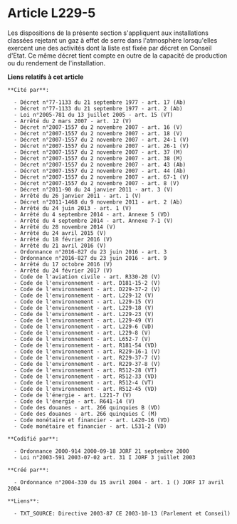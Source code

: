 # Article L229-5

Les dispositions de la présente section s'appliquent aux installations classées rejetant un gaz à effet de serre dans
l'atmosphère lorsqu'elles exercent une des activités dont la liste est fixée par décret en Conseil d'Etat. Ce même décret
tient compte en outre de la capacité de production ou du rendement de l'installation.

**Liens relatifs à cet article**

	**Cité par**:

	  - Décret n°77-1133 du 21 septembre 1977 - art. 17 (Ab)
	  - Décret n°77-1133 du 21 septembre 1977 - art. 2 (Ab)
	  - Loi n°2005-781 du 13 juillet 2005 - art. 15 (VT)
	  - Arrêté du 2 mars 2007 - art. 12 (V)
	  - Décret n°2007-1557 du 2 novembre 2007 - art. 16 (V)
	  - Décret n°2007-1557 du 2 novembre 2007 - art. 18 (V)
	  - Décret n°2007-1557 du 2 novembre 2007 - art. 24-1 (V)
	  - Décret n°2007-1557 du 2 novembre 2007 - art. 26-1 (V)
	  - Décret n°2007-1557 du 2 novembre 2007 - art. 37 (M)
	  - Décret n°2007-1557 du 2 novembre 2007 - art. 38 (M)
	  - Décret n°2007-1557 du 2 novembre 2007 - art. 43 (Ab)
	  - Décret n°2007-1557 du 2 novembre 2007 - art. 44 (Ab)
	  - Décret n°2007-1557 du 2 novembre 2007 - art. 67-1 (V)
	  - Décret n°2007-1557 du 2 novembre 2007 - art. 8 (V)
	  - Décret n°2011-90 du 24 janvier 2011 - art. 3 (V)
	  - Arrêté du 26 janvier 2011 - art. 1 (V)
	  - Décret n°2011-1468 du 9 novembre 2011 - art. 2 (Ab)
	  - Arrêté du 24 juin 2013 - art. 1 (V)
	  - Arrêté du 4 septembre 2014 - art. Annexe 5 (VD)
	  - Arrêté du 4 septembre 2014 - art. Annexe 7-1 (V)
	  - Arrêté du 28 novembre 2014 (V)
	  - Arrêté du 24 avril 2015 (V)
	  - Arrêté du 18 février 2016 (V)
	  - Arrêté du 21 avril 2016 (V)
	  - Ordonnance n°2016-827 du 23 juin 2016 - art. 3
	  - Ordonnance n°2016-827 du 23 juin 2016 - art. 9
	  - Arrêté du 17 octobre 2016 (V)
	  - Arrêté du 24 février 2017 (V)
	  - Code de l'aviation civile - art. R330-20 (V)
	  - Code de l'environnement - art. D181-15-2 (V)
	  - Code de l'environnement - art. D229-37-2 (V)
	  - Code de l'environnement - art. L229-12 (V)
	  - Code de l'environnement - art. L229-15 (V)
	  - Code de l'environnement - art. L229-18 (V)
	  - Code de l'environnement - art. L229-23 (V)
	  - Code de l'environnement - art. L229-49 (V)
	  - Code de l'environnement - art. L229-6 (VD)
	  - Code de l'environnement - art. L229-8 (V)
	  - Code de l'environnement - art. L652-7 (V)
	  - Code de l'environnement - art. R181-54 (VD)
	  - Code de l'environnement - art. R229-16-1 (V)
	  - Code de l'environnement - art. R229-37-7 (V)
	  - Code de l'environnement - art. R229-37-8 (V)
	  - Code de l'environnement - art. R512-28 (VT)
	  - Code de l'environnement - art. R512-33 (VD)
	  - Code de l'environnement - art. R512-4 (VT)
	  - Code de l'environnement - art. R512-45 (VD)
	  - Code de l'énergie - art. L221-7 (V)
	  - Code de l'énergie - art. R641-14 (V)
	  - Code des douanes - art. 266 quinquies B (VD)
	  - Code des douanes - art. 266 quinquies C (M)
	  - Code monétaire et financier - art. L420-16 (VD)
	  - Code monétaire et financier - art. L531-2 (VD)

	**Codifié par**:

	  - Ordonnance 2000-914 2000-09-18 JORF 21 septembre 2000
	  - Loi n°2003-591 2003-07-02 art. 31 I JORF 3 juillet 2003

	**Créé par**:

	  - Ordonnance n°2004-330 du 15 avril 2004 - art. 1 () JORF 17 avril 2004

	**Liens**:

	  - TXT_SOURCE: Directive 2003-87 CE 2003-10-13 (Parlement et Conseil)
